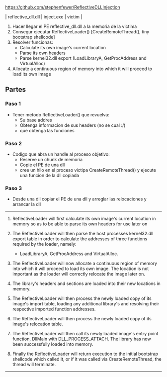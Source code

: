 https://github.com/stephenfewer/ReflectiveDLLInjection

| reflective_dll.dll | inject.exe | victim |

1. Hacer llegar el PE reflective_dll.dll a la memoria de la victima
2. Consegur ejecutar ReflectiveLoader() [CreateRemoteThread(), tiny bootstrap shellcode]
3. Resolver funcionas:
    - Calculate its own image's current location
    - Parse its own headers
    - Parse kernel32.dll export (LoadLibraryA, GetProcAddress and VirtualAlloc)
4. Allocate a continuous region of memory into which it will proceed to load its own image

## Partes

### Paso 1
- Tener metodo ReflectiveLoader() que revuelva:
    - Su base addres
    - Obtenga informacion de sus headers (no se cual :/)
    - que obtenga las funciones
### Paso 2
- Codigo que abra un handle al proceso objetivo:
    - Reserve un chunk de memoria
    - Copie el PE de una dll
    - cree un hilo en el proceso victipa CreateRemoteThread() y ejecute una funcion de la dll copiada
### Paso 3
- Desde una dll copiar el PE de una dll y arreglar las relocaciones y arrancar la dll 


---


1. ReflectiveLoader will first calculate its own image's current location in memory so as to be able to parse its own headers for use later on

2. The ReflectiveLoader will then parse the host processes kernel32.dll export table in order to calculate the addresses of three functions required by the loader, namely:
    - LoadLibraryA, GetProcAddress and VirtualAlloc.

3. The ReflectiveLoader will now allocate a continuous region of memory into which it will proceed to load its own image. The location is not important as the loader will correctly relocate the image later on.

4. The library's headers and sections are loaded into their new locations in memory.


5.  The ReflectiveLoader will then process the newly loaded copy of its image's import table, loading any additional library's and resolving their respective imported function addresses.

6. The ReflectiveLoader will then process the newly loaded copy of its image's relocation table.

7. The ReflectiveLoader will then call its newly loaded image's entry point function, DllMain with DLL_PROCESS_ATTACH. The library has now been successfully loaded into memory.

8. Finally the ReflectiveLoader will return execution to the initial bootstrap shellcode which called it, or if it was called via CreateRemoteThread, the thread will terminate.

---
